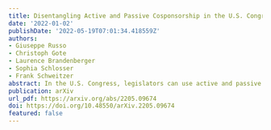 ```yaml
---
title: Disentangling Active and Passive Cosponsorship in the U.S. Congress
date: '2022-01-02'
publishDate: '2022-05-19T07:01:34.418559Z'
authors:
- Giuseppe Russo
- Christoph Gote
- Laurence Brandenberger
- Sophia Schlosser
- Frank Schweitzer
abstract: In the U.S. Congress, legislators can use active and passive cosponsorship to support bills. We show that these two types of cosponsorship are driven by two different motivations: the backing of political colleagues and the backing of the bill's content. To this end, we develop an Encoder+RGCN based model that learns legislator representations from bill texts and speech transcripts. These representations predict active and passive cosponsorship with an F1-score of 0.88. Applying our representations to predict voting decisions, we show that they are interpretable and generalize to unseen tasks.
publication: arXiv
url_pdf: https://arxiv.org/abs/2205.09674
doi: https://doi.org/10.48550/arXiv.2205.09674
featured: false
---
```

